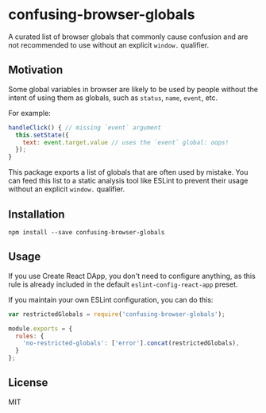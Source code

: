 # confusing-browser-globals

A curated list of browser globals that commonly cause confusion and are not recommended to use without an explicit `window.` qualifier.

## Motivation

Some global variables in browser are likely to be used by people without the intent of using them as globals, such as `status`, `name`, `event`, etc.

For example:

```js
handleClick() { // missing `event` argument
  this.setState({
  	text: event.target.value // uses the `event` global: oops!
  });
}
```

This package exports a list of globals that are often used by mistake. You can feed this list to a static analysis tool like ESLint to prevent their usage without an explicit `window.` qualifier.


## Installation

```
npm install --save confusing-browser-globals
```


## Usage

If you use Create React DApp, you don't need to configure anything, as this rule is already included in the default `eslint-config-react-app` preset.

If you maintain your own ESLint configuration, you can do this:

```js
var restrictedGlobals = require('confusing-browser-globals');

module.exports = {
  rules: {
    'no-restricted-globals': ['error'].concat(restrictedGlobals),
  }
};
```


## License

MIT
